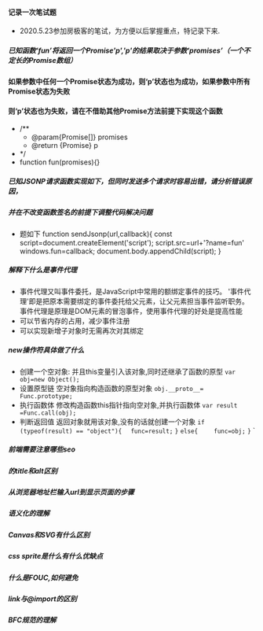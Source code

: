 #### 记录一次笔试题
- 2020.5.23参加房极客的笔试，为方便以后掌握重点，特记录下来.
##### 已知函数‘fun’将返回一个Promise'p','p'的结果取决于参数‘promises’（一个不定长的Promise数组）
#### 如果参数中任何一个Promise状态为成功，则‘p’状态也为成功，如果参数中所有Promise状态为失败
#### 则‘p’状态也为失败，请在不借助其他Promise方法前提下实现这个函数
- /**
   * @param{Promise[]} promises
   * @return {Promise} p
-  */
- function fun(promises){}
##### 已知JSONP请求函数实现如下，但同时发送多个请求时容易出错，请分析错误原因，
##### 并在不改变函数签名的前提下调整代码解决问题
 -  题如下 function sendJsonp(url,callback){
        const script=document.createElement('script');
        script.src=url+'?name=fun'
        windows.fun=callback;
        document.body.appendChild(script);
    }
##### 解释下什么是事件代理
-  事件代理又叫事件委托，是JavaScript中常用的额绑定事件的技巧。
'事件代理'即是把原本需要绑定的事件委托给父元素，让父元素担当事件监听职务。
事件代理是原理是DOM元素的冒泡事件，使用事件代理的好处是提高性能
-  可以节省内存的占用，减少事件注册
-  可以实现新增子对象时无需再次对其绑定
##### new操作符具体做了什么
-  创建一个空对象: 并且this变量引入该对象,同时还继承了函数的原型
`var obj=new Object();`
-  设置原型链 空对象指向构造函数的原型对象
`obj.__proto__= Func.prototype;`
-  执行函数体 修改构造函数this指针指向空对象,并执行函数体
`var result =Func.call(obj);`
-  判断返回值 返回对象就用该对象,没有的话就创建一个对象
`if (typeof(result) == "object"){`
`  func=result;`
`}`
`else{`
`    func=obj;`
`}`
`
##### 前端需要注意哪些seo    
##### <img>的title和alt区别    
##### 从浏览器地址栏输入url到显示页面的步骤    
##### 语义化的理解    
##### Canvas和SVG有什么区别    
##### css sprite是什么有什么优缺点 
##### 什么是FOUC,如何避免 
##### link与@import的区别 
##### BFC规范的理解 